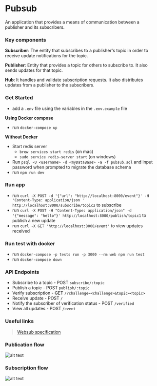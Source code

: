 # Pubsub

An application that provides a means of communication between a publisher and its subscribers.

### Key components

**Subscriber**: The entity that subscribes to a publisher's topic in order to receive update notifications for the topic.

**Publisher**: Entity that provides a topic for others to subscribe to. It also sends updates for that topic. 

**Hub**: It handles and validate subscription requests. It also distributes updates from a publisher to the subscribers.

### Get Started

- add a `.env` file using the variables in the `.env.example` file

**Using Docker compose**
- run `docker-compose up`

**Without Docker**
- Start redis server 
    - `brew services start redis` (on mac)
    - `sudo service redis-server start` (on windows)
- Run `psql -U <username> -d <myDataBase> -a -f pubsub.sql` and input password when prompted to migrate the database schema
- run `npm run dev`

### Run app
- run `curl -X POST -d '{"url": "http://localhost:8000/event"}' -H 'Content-Type: application/json
       ' http://localhost:8000/subscribe/topic2` to subscribe
- run `curl -X POST -H "Content-Type: application/json" -d '{"message": "hello"}' http://localhost:8000/publish/topic1` 
to publish a new update
- run `curl -X GET 'http://localhost:8000/event'` to view updates received

### Run test with docker
- run `docker-compose -p tests run -p 3000 --rm web npm run test`
- run `docker-compose down`

### API Endpoints

* Subscribe to a topic      - POST `subscribe/:topic`
* Publish a topic           - POST `publish/:topic`
* Verify subscription       - GET `/?challenge=<challenge>&topic=<topic>`
* Receive update            - POST `/`
* Notify the subscriber of verification status            - POST `/verified`
* View all updates           - POST `/event`

### Useful links
> [Websub specification](https://www.w3.org/TR/websub/)

### Publication flow
![alt text](https://res.cloudinary.com/dffiyhgto/image/upload/v1606681446/Publishing_Flow.png)

### Subscription flow
![alt text](https://res.cloudinary.com/dffiyhgto/image/upload/v1606681448/subscription_flow_1.png)
